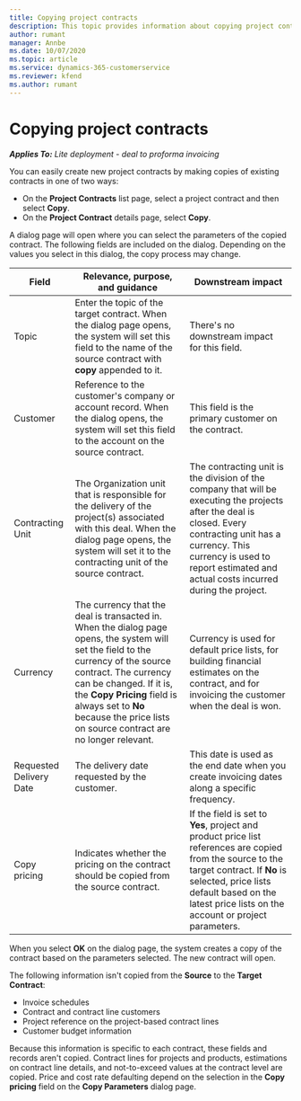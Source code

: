 ```yaml
---
title: Copying project contracts
description: This topic provides information about copying project contracts in Project Operations.
author: rumant
manager: Annbe
ms.date: 10/07/2020
ms.topic: article
ms.service: dynamics-365-customerservice
ms.reviewer: kfend 
ms.author: rumant
---
```


# Copying project contracts

_**Applies To:** Lite deployment - deal to proforma invoicing_

You can easily create new project contracts by making copies of existing contracts in one of two ways: 

  - On the **Project Contracts** list page, select a project contract and then select **Copy**.
  - On the **Project Contract** details page, select **Copy**.

A dialog page will open where you can select the parameters of the copied contract. The following fields are included on the dialog. Depending on the values you select in this dialog, the copy process may change.

| **Field** | **Relevance, purpose, and guidance** | **Downstream impact** |
| --- | --- | --- |
| Topic | Enter the topic of the target contract. When the dialog page opens, the system will set this field to the name of the source contract with **copy** appended to it. | There's no downstream impact for this field. |
| Customer | Reference to the customer's company or account record. When the dialog opens, the system will set this field to the account on the source contract. | This field is the primary customer on the contract. |
| Contracting Unit | The Organization unit that is responsible for the delivery of the project(s) associated with this deal. When the dialog page opens, the system will set it to the contracting unit of the source contract. | The contracting unit is the division of the company that will be executing the projects after the deal is closed. Every contracting unit has a currency. This currency is used to report estimated and actual costs incurred during the project. |
| Currency | The currency that the deal is transacted in. When the dialog page opens, the system will set the field to the currency of the source contract. The currency can be changed. If it is, the **Copy Pricing** field is always set to **No** because the price lists on source contract are no longer relevant. | Currency is used for default price lists, for building financial estimates on the contract, and for invoicing the customer when the deal is won. |
| Requested Delivery Date | The delivery date requested by the customer. | This date is used as the end date when you create invoicing dates along a specific frequency. |
| Copy pricing | Indicates whether the pricing on the contract should be copied from the source contract. | If the field is set to **Yes**, project and product price list references are copied from the source to the target contract. If **No** is selected, price lists default based on the latest price lists on the account or project parameters. |

When you select **OK** on the dialog page, the system creates a copy of the contract based on the parameters selected. The new contract will open.

The following information isn't copied from the **Source** to the **Target Contract**:

  - Invoice schedules
  - Contract and contract line customers
  - Project reference on the project-based contract lines
  - Customer budget information

Because this information is specific to each contract, these fields and records aren't copied. Contract lines for projects and products, estimations on contract line details, and not-to-exceed values at the contract level are copied. Price and cost rate defaulting depend on the selection in the **Copy pricing** field on the **Copy Parameters** dialog page.
